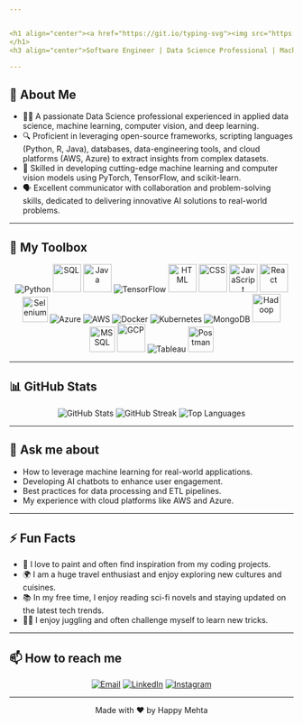 ```yaml
---


<h1 align="center"><a href="https://git.io/typing-svg"><img src="https://readme-typing-svg.herokuapp.com?font=Fira+Code&pause=1000&color=F75190&center=true&vCenter=true&random=false&width=435&lines=Hi+There+!++I'm+Happy+Mehta+%F0%9F%91%8B+;I'm+Software+Engineer;An+AI%2FML+Enthusiast!;I'm+Data+Analyst;Checkout+My+Work+Here+" alt="Typing SVG" /></a>
</h1>
<h3 align="center">Software Engineer | Data Science Professional | Machine Learning Enthusiast | AI Solution Developer</h3>

---
```


## 🌟 About Me

- 🧑‍💻 A passionate Data Science professional experienced in applied data science, machine learning, computer vision, and deep learning.
- 🔍 Proficient in leveraging open-source frameworks, scripting languages (Python, R, Java), databases, data-engineering tools, and cloud platforms (AWS, Azure) to extract insights from complex datasets.
- 🤖 Skilled in developing cutting-edge machine learning and computer vision models using PyTorch, TensorFlow, and scikit-learn.
- 🗣️ Excellent communicator with collaboration and problem-solving skills, dedicated to delivering innovative AI solutions to real-world problems.

---
## 🚀 My Toolbox

<p align="center">
<img src="https://img.icons8.com/color/48/000000/python.png" alt="Python" />
<img width="50" src="https://user-images.githubusercontent.com/25181517/183896128-ec99105a-ec1a-4d85-b08b-1aa1620b2046.png" alt="SQL" />
<img  width="50" src="https://user-images.githubusercontent.com/25181517/117201156-9a724800-adec-11eb-9a9d-3cd0f67da4bc.png" alt="Java" />
<img src="https://img.icons8.com/color/48/000000/tensorflow.png" alt="TensorFlow" />
<img width="50" src="https://user-images.githubusercontent.com/25181517/192158954-f88b5814-d510-4564-b285-dff7d6400dad.png" alt="HTML" title="HTML"/>
<img width="50" src="https://user-images.githubusercontent.com/25181517/183898674-75a4a1b1-f960-4ea9-abcb-637170a00a75.png" alt="CSS" title="CSS"/>
<img width="50" src="https://user-images.githubusercontent.com/25181517/117447155-6a868a00-af3d-11eb-9cfe-245df15c9f3f.png" alt="JavaScript" title="JavaScript"/>
<img width="50" src="https://user-images.githubusercontent.com/25181517/183897015-94a058a6-b86e-4e42-a37f-bf92061753e5.png" alt="React" title="React"/>
<img width="45" src="https://user-images.githubusercontent.com/25181517/184103699-d1b83c07-2d83-4d99-9a1e-83bd89e08117.png" alt="Selenium" />
<img src="https://img.icons8.com/color/48/000000/azure-1.png" alt="Azure" />
<img src="https://img.icons8.com/color/48/000000/amazon-web-services.png" alt="AWS" />
<img src="https://img.icons8.com/color/48/000000/docker.png" alt="Docker" />
<img src="https://img.icons8.com/color/48/000000/kubernetes.png" alt="Kubernetes" />
<img src="https://img.icons8.com/color/48/000000/mongodb.png" alt="MongoDB" />
<img width="50" src="https://github.com/marwin1991/profile-technology-icons/assets/136815194/c7f2fa08-bb92-4898-a73e-b206be6bd573" alt="Hadoop" title="Hadoop"/>
<img width="45" src="https://github.com/marwin1991/profile-technology-icons/assets/19180175/3b371807-db7c-45b4-8720-c0cfc901680a" alt="MSSQL" title="MSSQL"/>
<img width="50" src="https://user-images.githubusercontent.com/25181517/183911547-990692bc-8411-4878-99a0-43506cdb69cf.png" alt="GCP" title="GCP"/>
<img src="https://img.icons8.com/color/48/000000/tableau-software.png" alt="Tableau" />
<img width="45" src="https://user-images.githubusercontent.com/25181517/192109061-e138ca71-337c-4019-8d42-4792fdaa7128.png" alt="Postman" title="Postman"/>
</p>

---

## 📊 GitHub Stats

<p align="center">
  <img src="https://github-readme-stats.vercel.app/api?username=HappyMehta&show_icons=true&theme=radical" alt="GitHub Stats" />
  <img src="https://github-readme-streak-stats.herokuapp.com/?user=HappyMehta&theme=radical" alt="GitHub Streak" />
  <img src="https://github-readme-stats.vercel.app/api/top-langs/?username=HappyMehta&layout=compact&theme=radical" alt="Top Languages" />
</p>

---

## 💬 Ask me about

- How to leverage machine learning for real-world applications.
- Developing AI chatbots to enhance user engagement.
- Best practices for data processing and ETL pipelines.
- My experience with cloud platforms like AWS and Azure.

---

## ⚡ Fun Facts

- 🎨 I love to paint and often find inspiration from my coding projects.
- 🌍 I am a huge travel enthusiast and enjoy exploring new cultures and cuisines.
- 📚 In my free time, I enjoy reading sci-fi novels and staying updated on the latest tech trends.
- 🤹‍♂️ I enjoy juggling and often challenge myself to learn new tricks.

---
## 📫 How to reach me

<p align="center">
  <a href="mailto:mehta6e@uwindsor.ca"><img src="https://img.icons8.com/color/48/000000/gmail.png" alt="Email" /></a>
  <a href="https://www.linkedin.com/in/happy-mehta"><img src="https://img.icons8.com/color/48/000000/linkedin.png" alt="LinkedIn" /></a>
  <a href="https://www.instagram.com/_happymehta_/"><img src="https://img.icons8.com/color/48/000000/instagram-new.png" alt="Instagram" /></a>
</p>

---
<p align="center">Made with ❤️ by Happy Mehta</p>
